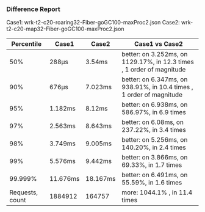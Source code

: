 ### Difference Report
Case1: wrk-t2-c20-roaring32-Fiber-goGC100-maxProc2.json
Case2: wrk-t2-c20-map32-Fiber-goGC100-maxProc2.json

|Percentile|Case1|Case2|Case1 vs Case2|
|---|---|---|---|
|50%|288µs|3.54ms|better: on 3.252ms, on 1129.17%, in 12.3 times , 1 order of magnitude|
|90%|676µs|7.023ms|better: on 6.347ms, on 938.91%, in 10.4 times , 1 order of magnitude|
|95%|1.182ms|8.12ms|better: on 6.938ms, on 586.97%, in 6.9 times |
|97%|2.563ms|8.643ms|better: on 6.08ms, on 237.22%, in 3.4 times |
|98%|3.749ms|9.005ms|better: on 5.256ms, on 140.20%, in 2.4 times |
|99%|5.576ms|9.442ms|better: on 3.866ms, on 69.33%, in 1.7 times |
|99.999%|11.676ms|18.167ms|better: on 6.491ms, on 55.59%, in 1.6 times |
|Requests, count|1884912|164757|more: 1044.1% , in 11.4 times |
